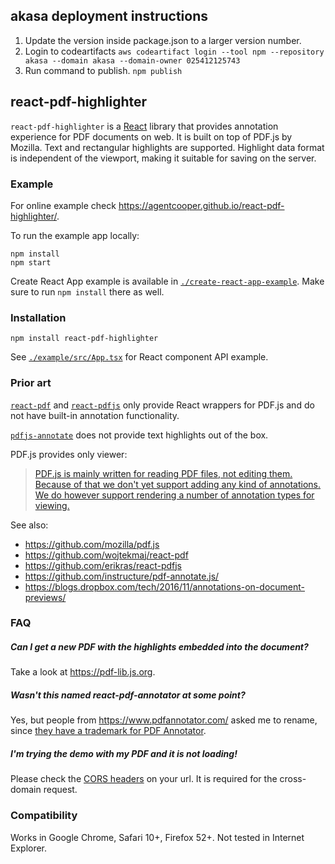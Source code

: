 ## akasa deployment instructions
1. Update the version inside package.json to a larger version number.
2. Login to codeartifacts 
```aws codeartifact login --tool npm --repository akasa --domain akasa --domain-owner 025412125743```
3. Run command to publish. 
```npm publish```

## react-pdf-highlighter

`react-pdf-highlighter` is a [React](https://reactjs.org/) library that provides annotation experience for PDF documents on web. It is built on top of PDF.js by Mozilla. Text and rectangular highlights are supported. Highlight
data format is independent of the viewport, making it suitable for saving on the
server.

### Example

For online example check https://agentcooper.github.io/react-pdf-highlighter/.

To run the example app locally:

```
npm install
npm start
```

Create React App example is available in [`./create-react-app-example`](https://github.com/agentcooper/react-pdf-highlighter/tree/main/create-react-app-example). Make sure to run `npm install` there as well.

### Installation

`npm install react-pdf-highlighter`

See
[`./example/src/App.tsx`](https://github.com/agentcooper/react-pdf-highlighter/blob/main/example/src/App.tsx)
for React component API example.

### Prior art

[`react-pdf`](https://github.com/wojtekmaj/react-pdf) and
[`react-pdfjs`](https://github.com/erikras/react-pdfjs) only provide React
wrappers for PDF.js and do not have built-in annotation functionality.

[`pdfjs-annotate`](https://github.com/instructure/pdf-annotate.js/) does not
provide text highlights out of the box.

PDF.js provides only viewer:

> [PDF.js is mainly written for reading PDF files, not editing them. Because of that we don't yet support adding any kind of annotations. We do however support rendering a number of annotation types for viewing.](https://github.com/mozilla/pdf.js/wiki/Frequently-Asked-Questions#is-it-possible-to-add-annotations-to-a-pdf)

See also:

- https://github.com/mozilla/pdf.js
- https://github.com/wojtekmaj/react-pdf
- https://github.com/erikras/react-pdfjs
- https://github.com/instructure/pdf-annotate.js/
- https://blogs.dropbox.com/tech/2016/11/annotations-on-document-previews/

### FAQ

##### Can I get a new PDF with the highlights embedded into the document?

Take a look at https://pdf-lib.js.org.

##### Wasn't this named react-pdf-annotator at some point?

Yes, but people from https://www.pdfannotator.com/ asked me to rename, since [they have a trademark for PDF Annotator](https://www.pdfannotator.com/en/help/infodisclaimer).

##### I'm trying the demo with my PDF and it is not loading!

Please check the [CORS headers](https://developer.mozilla.org/en-US/docs/Web/HTTP/CORS) on your url. It is required for the cross-domain request.

### Compatibility

Works in Google Chrome, Safari 10+, Firefox 52+. Not tested in Internet
Explorer.
